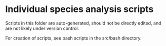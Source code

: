 # Individual species analysis scripts

Scripts in this folder are auto-generated, should not be directly edited, and 
are not likely under version control.

For creation of scripts, see bash scripts in the src/bash directory.